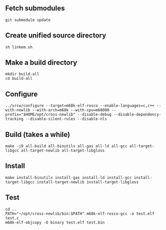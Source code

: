 ## Fetch submodules

```shell
git submodule update
```

## Create unified source directory

```shell
sh linkem.sh
```

## Make a build directory

```shell
mkdir build-all
cd build-all
```

## Configure

```shell
../srcw/configure --target=m68k-elf-rosco --enable-languages=c,c++ --with-newlib --with-arch=m68k --with-cpu=m68000 --prefix="$HOME/opt/cross-newlib" --disable-debug --disable-dependency-tracking --disable-silent-rules --disable-nls
```

## Build (takes a while)

```shell
make -j9 all-build all-binutils all-gas all-ld all-gcc all-target-libgcc all-target-newlib all-target-libgloss
```

## Install

```shell
make install-binutils install-gas install-ld install-gcc install-target-libgcc install-target-newlib install-target-libgloss
```

## Test

```shell
cd ..
PATH="~/opt/cross-newlib/bin:$PATH" m68k-elf-rosco-gcc -o test.elf test.c
m68k-elf-objcopy -O binary test.elf test.bin
```


